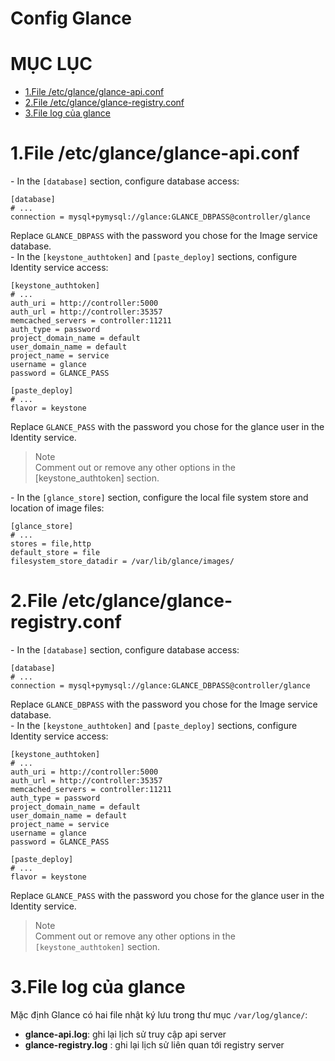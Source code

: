 # Config Glance

# MỤC LỤC
- [1.File /etc/glance/glance-api.conf](#1)
- [2.File /etc/glance/glance-registry.conf](#2)
- [3.File log của glance](#3)



<a name="1"></a>
# 1.File /etc/glance/glance-api.conf
\- In the `[database]` section, configure database access:  
```
[database]
# ...
connection = mysql+pymysql://glance:GLANCE_DBPASS@controller/glance
```

Replace `GLANCE_DBPASS` with the password you chose for the Image service database.  
\- In the `[keystone_authtoken]` and `[paste_deploy]` sections, configure Identity service access:  
```
[keystone_authtoken]
# ...
auth_uri = http://controller:5000
auth_url = http://controller:35357
memcached_servers = controller:11211
auth_type = password
project_domain_name = default
user_domain_name = default
project_name = service
username = glance
password = GLANCE_PASS

[paste_deploy]
# ...
flavor = keystone
```

Replace `GLANCE_PASS` with the password you chose for the glance user in the Identity service.

>Note  
Comment out or remove any other options in the [keystone_authtoken] section.  

\- In the `[glance_store]` section, configure the local file system store and location of image files:  
```
[glance_store]
# ...
stores = file,http
default_store = file
filesystem_store_datadir = /var/lib/glance/images/
```

<a name="2"></a>
# 2.File /etc/glance/glance-registry.conf
\- In the `[database]` section, configure database access:  
```
[database]
# ...
connection = mysql+pymysql://glance:GLANCE_DBPASS@controller/glance
```

Replace `GLANCE_DBPASS` with the password you chose for the Image service database.  
\- In the `[keystone_authtoken]` and `[paste_deploy]` sections, configure Identity service access:  
```
[keystone_authtoken]
# ...
auth_uri = http://controller:5000
auth_url = http://controller:35357
memcached_servers = controller:11211
auth_type = password
project_domain_name = default
user_domain_name = default
project_name = service
username = glance
password = GLANCE_PASS

[paste_deploy]
# ...
flavor = keystone
```

Replace `GLANCE_PASS` with the password you chose for the glance user in the Identity service.

>Note  
Comment out or remove any other options in the `[keystone_authtoken]` section.  

<a name="3"></a>
# 3.File log của glance
Mặc định Glance có hai file nhật ký lưu trong thư mục `/var/log/glance/`:  
- **glance-api.log**: ghi lại lịch sử truy cập api server
- **glance-registry.log** : ghi lại lịch sử liên quan tới registry server
